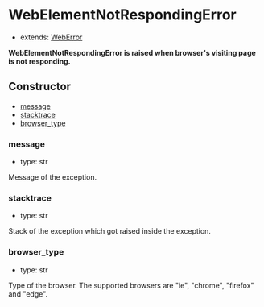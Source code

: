# WebElementNotRespondingError

- extends: [WebError](./doc/api/python/exceptions/weberror.md)

**WebElementNotRespondingError is raised when browser's visiting page is not responding.**

## Constructor<!-- {docsify-ignore} -->
- [message](#message)
- [stacktrace](#stacktrace)
- [browser_type](#browser_type)


### message
- type: str

Message of the exception.


### stacktrace
- type: str

Stack of the exception which got raised inside the exception.

### browser_type
- type: str

Type of the browser. The supported browsers are "ie", "chrome", "firefox" and "edge".